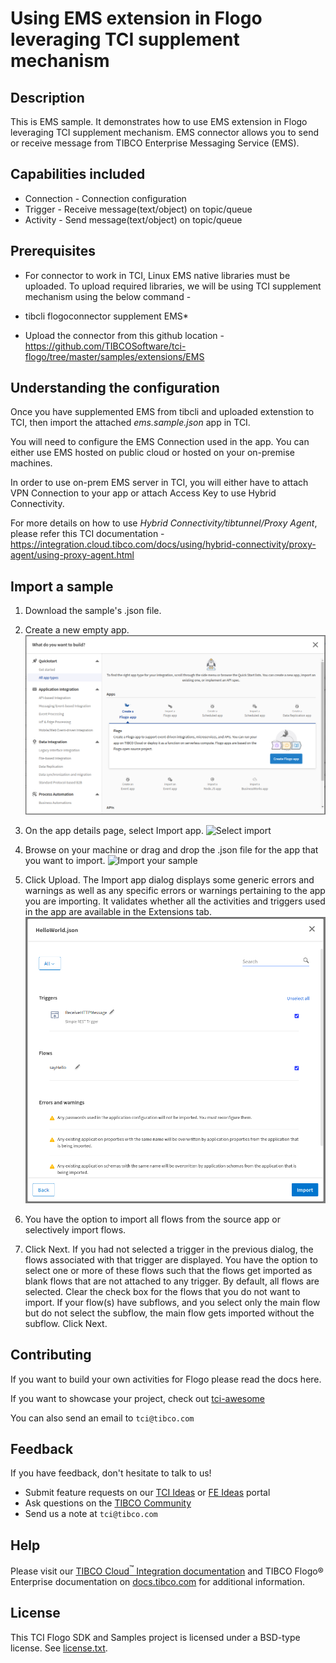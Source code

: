 # Using EMS extension in Flogo leveraging TCI supplement mechanism


## Description

This is EMS sample. It demonstrates how to use EMS extension in Flogo leveraging TCI supplement mechanism.
EMS connector allows you to send or receive message from TIBCO Enterprise Messaging Service (EMS).

## Capabilities included

* Connection - Connection configuration
* Trigger - Receive message(text/object) on topic/queue
* Activity - Send message(text/object) on topic/queue

## Prerequisites

* For connector to work in TCI, Linux EMS native libraries must be uploaded. To upload required libraries, we will be using TCI supplement mechanism using the below command -
* tibcli flogoconnector supplement EMS*

* Upload the connector from this github location - https://github.com/TIBCOSoftware/tci-flogo/tree/master/samples/extensions/EMS 


## Understanding the configuration

Once you have supplemented EMS from tibcli and uploaded extenstion to TCI, then import the attached *ems.sample.json* app in TCI. 


You will need to configure the EMS Connection used in the app. You can either use EMS hosted on public cloud or hosted on your on-premise machines.


In order to use on-prem EMS server in TCI, you will either have to attach VPN Connection to your app or attach Access Key to use Hybrid Connectivity.


For more details on how to use *Hybrid Connectivity/tibtunnel/Proxy Agent*, please refer this TCI documentation - https://integration.cloud.tibco.com/docs/using/hybrid-connectivity/proxy-agent/using-proxy-agent.html

## Import a sample

1. Download the sample's .json file.

2. Create a new empty app.
![Create an app](../../../import-screenshots/2.png)

3. On the app details page, select Import app.
![Select import](../../../import-screenshots/3.png)

4. Browse on your machine or drag and drop the .json file for the app that you want to import.
![Import your sample](../../../import-screenshots/4.png)

5. Click Upload. The Import app dialog displays some generic errors and warnings as well as any specific errors or warnings pertaining to the app you are importing. It validates whether all the activities and triggers used in the app are available in the Extensions tab.
![The Import app dialog](../../../import-screenshots/5.png)

6. You have the option to import all flows from the source app or selectively import flows.

7. Click Next. If you had not selected a trigger in the previous dialog, the flows associated with that trigger are displayed. You have the option to select one or more of these flows such that the flows get imported as blank flows that are not attached to any trigger. By default, all flows are selected. Clear the check box for the flows that you do not want to import. If your flow(s) have subflows, and you select only the main flow but do not select the subflow, the main flow gets imported without the subflow. Click Next.

## Contributing
If you want to build your own activities for Flogo please read the docs here.

If you want to showcase your project, check out [tci-awesome](https://github.com/TIBCOSoftware/tci-awesome)

You can also send an email to `tci@tibco.com`

## Feedback
If you have feedback, don't hesitate to talk to us!

* Submit feature requests on our [TCI Ideas](https://ideas.tibco.com/?project=TCI) or [FE Ideas](https://ideas.tibco.com/?project=FE) portal
* Ask questions on the [TIBCO Community](https://community.tibco.com/answers/product/344006)
* Send us a note at `tci@tibco.com`

## Help
Please visit our [TIBCO Cloud<sup>&trade;</sup> Integration documentation](https://integration.cloud.tibco.com/docs/) and TIBCO Flogo® Enterprise documentation on [docs.tibco.com](https://docs.tibco.com/) for additional information.

## License
This TCI Flogo SDK and Samples project is licensed under a BSD-type license. See [license.txt](license.txt).
